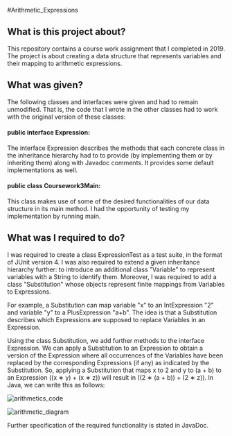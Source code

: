 #Arithmetic_Expressions

## What is this project about?
This repository contains a course work assignment that I completed in 2019. The project is about creating a data structure that represents variables and their mapping to arithmetic expressions.

## What was given?
The following classes and interfaces were given and had to remain unmodified. That is, the code that I wrote in the other classes had to work with the original version of these classes:

#### public interface Expression:
The interface Expression describes the methods that each concrete class in the inheritance hierarchy had to to provide (by implementing them or by inheriting them) along with Javadoc comments. It provides some default implementations as well.

#### public class Coursework3Main:
This class makes use of some of the desired functionalities of our data structure in its main method. I had the opportunity of testing my implementation by running main.

## What was I required to do?
I was required to create a class ExpressionTest as a test suite, in the format of JUnit version 4.
I was also required to extend a given inheritance hierarchy further: to introduce an additional class "Variable" to represent variables with a String to identify them. Moreover, I was required to add a class "Substitution" whose objects represent finite mappings from Variables to Expressions.

For example, a Substitution can map variable "x" to an IntExpression "2" and variable "y" to a PlusExpression "a+b". The idea is that a Substitution describes which Expressions are supposed to replace Variables in an Expression.

Using the class Substitution, we add further methods to the interface Expression. We can apply a Substitution to an Expression to obtain a version of the Expression where all occurrences of the Variables have been replaced by the corresponding Expressions (if any) as indicated by the Substitution. So, applying a Substitution that maps x to 2 and y to (a + b) to an Expression ((x ∗ y) + (x ∗ z)) will result in ((2 ∗ (a + b)) + (2 ∗ z)). In Java, we can write this as follows:

![arithmetics_code](https://user-images.githubusercontent.com/38473664/122651780-086f9600-d133-11eb-8aa1-57ada11c3533.png)

![arithmetic_diagram](https://user-images.githubusercontent.com/38473664/122651838-56849980-d133-11eb-9717-84668c1c50fe.png)

Further specification of the required functionality is stated in JavaDoc.
